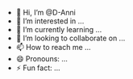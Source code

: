 - 👋 Hi, I’m @D-Anni
- 👀 I’m interested in ...
- 🌱 I’m currently learning ...
- 💞️ I’m looking to collaborate on ...
- 📫 How to reach me ...
- 😄 Pronouns: ...
- ⚡ Fun fact: ...

<!---
D-Anni/D-Anni is a ✨ special ✨ repository because its `README.md` (this file) appears on your GitHub profile.
You can click the Preview link to take a look at your changes.
--->
